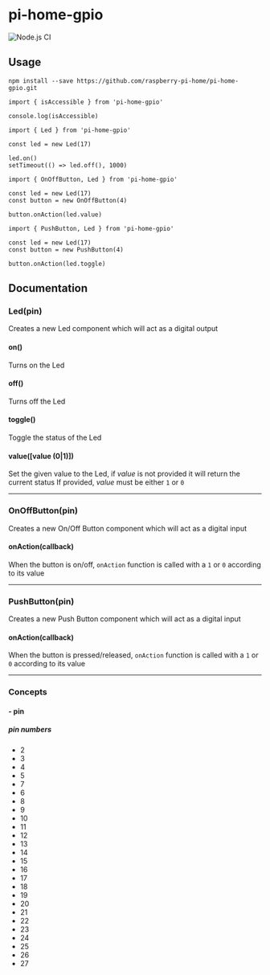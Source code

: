 # pi-home-gpio

![Node.js CI](https://github.com/raspberry-pi-home/pi-home-gpio/workflows/Node.js%20CI/badge.svg)

## Usage

```
npm install --save https://github.com/raspberry-pi-home/pi-home-gpio.git
```

```
import { isAccessible } from 'pi-home-gpio'

console.log(isAccessible)
```

```
import { Led } from 'pi-home-gpio'

const led = new Led(17)

led.on()
setTimeout(() => led.off(), 1000)
```

```
import { OnOffButton, Led } from 'pi-home-gpio'

const led = new Led(17)
const button = new OnOffButton(4)

button.onAction(led.value)
```

```
import { PushButton, Led } from 'pi-home-gpio'

const led = new Led(17)
const button = new PushButton(4)

button.onAction(led.toggle)
```

## Documentation

### Led(pin)
Creates a new Led component which will act as a digital output

#### on()
Turns on the Led

#### off()
Turns off the Led

#### toggle()
Toggle the status of the Led

#### value([value (0|1)])
Set the given value to the Led, if *value* is not provided it will return the current status
If provided, *value* must be either `1` or `0`

---

### OnOffButton(pin)
Creates a new On/Off Button component which will act as a digital input

#### onAction(callback)
When the button is on/off, `onAction` function is called with a `1` or `0` according to its value

---

### PushButton(pin)
Creates a new Push Button component which will act as a digital input

#### onAction(callback)
When the button is pressed/released, `onAction` function is called with a `1` or `0` according to its value

---

### Concepts

#### - pin
##### pin numbers
* 2
* 3
* 4
* 5
* 7
* 6
* 8
* 9
* 10
* 11
* 12
* 13
* 14
* 15
* 16
* 17
* 18
* 19
* 20
* 21
* 22
* 23
* 24
* 25
* 26
* 27

